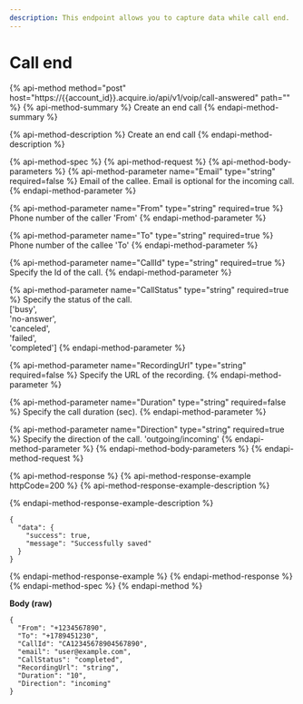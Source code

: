 ```yaml
---
description: This endpoint allows you to capture data while call end.
---
```


# Call end

{% api-method method="post" host="https://{{account\_id}}.acquire.io/api/v1/voip/call-answered" path="" %}
{% api-method-summary %}
Create an end call
{% endapi-method-summary %}

{% api-method-description %}
Create an end call
{% endapi-method-description %}

{% api-method-spec %}
{% api-method-request %}
{% api-method-body-parameters %}
{% api-method-parameter name="Email" type="string" required=false %}
Email of the callee. Email is optional for the incoming call.
{% endapi-method-parameter %}

{% api-method-parameter name="From" type="string" required=true %}
Phone number of the caller 'From'
{% endapi-method-parameter %}

{% api-method-parameter name="To" type="string" required=true %}
Phone number of the callee 'To'
{% endapi-method-parameter %}

{% api-method-parameter name="CallId" type="string" required=true %}
Specify the Id of the call.
{% endapi-method-parameter %}

{% api-method-parameter name="CallStatus" type="string" required=true %}
Specify the status of the call.   
\['busy',  
'no-answer',  
'canceled',  
'failed',  
'completed'\]
{% endapi-method-parameter %}

{% api-method-parameter name="RecordingUrl" type="string" required=false %}
Specify the URL of the recording.
{% endapi-method-parameter %}

{% api-method-parameter name="Duration" type="string" required=false %}
Specify the call duration \(sec\). 
{% endapi-method-parameter %}

{% api-method-parameter name="Direction" type="string" required=true %}
Specify the direction of the call. 'outgoing/incoming'
{% endapi-method-parameter %}
{% endapi-method-body-parameters %}
{% endapi-method-request %}

{% api-method-response %}
{% api-method-response-example httpCode=200 %}
{% api-method-response-example-description %}

{% endapi-method-response-example-description %}

```
{
  "data": {
    "success": true,
    "message": "Successfully saved"
  }
}
```
{% endapi-method-response-example %}
{% endapi-method-response %}
{% endapi-method-spec %}
{% endapi-method %}

**Body \(raw\)**

```text
{
  "From": "+1234567890",
  "To": "+1789451230",
  "CallId": "CA12345678904567890",
  "email": "user@example.com",
  "CallStatus": "completed",
  "RecordingUrl": "string",
  "Duration": "10",
  "Direction": "incoming"
}
```

